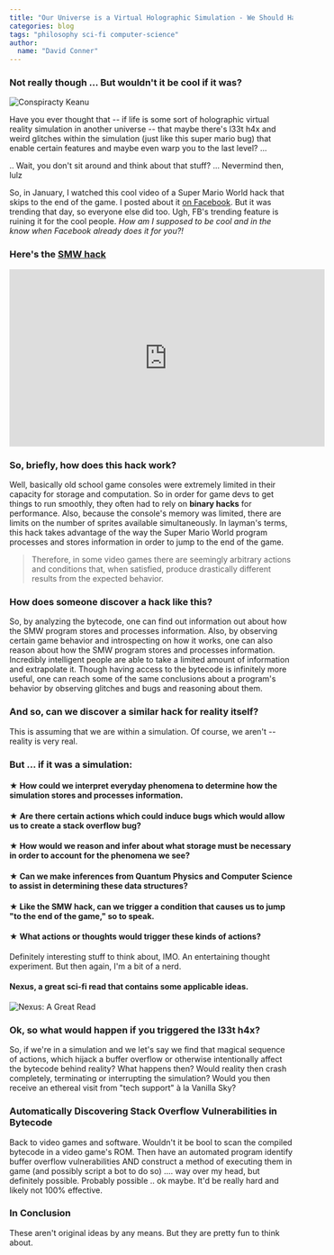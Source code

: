 ```yaml
---
title: "Our Universe is a Virtual Holographic Simulation - We Should Hack It"
categories: blog
tags: "philosophy sci-fi computer-science"
author:
  name: "David Conner"
---
```


### Not really though ... But wouldn't it be cool if it was?

![Conspiracty Keanu](/img/posts/2015-03-07-our-universe-is-a-virtual-holographic-simulation-and-we-should-hack-it/keanu-simulation.jpg)

Have you ever thought that -- if life is some sort of holographic
virtual reality simulation in another universe -- that maybe there's
l33t h4x and weird glitches within the simulation (just like this
super mario bug) that enable certain features and maybe even warp you
to the last level? ...

.. Wait, you don't sit around and think about that stuff? ... Nevermind then, lulz

So, in January, I watched this cool video of a Super Mario World hack
that skips to the end of the game.  I posted about it [on
Facebook](https://www.facebook.com/dconner.pro/posts/10200149490776664).
But it was trending that day, so everyone else did too.  Ugh, FB's
trending feature is ruining it for the cool people.  *How am I
supposed to be cool and in the know when Facebook already does it for
you?!*

### Here's the [SMW hack](http://kotaku.com/near-impossible-super-mario-world-glitch-executed-for-t-1681109239)

<iframe width="560" height="315" src="https://www.youtube.com/embed/14wqBA5Q1yc" frameborder="0" allowfullscreen></iframe>

### So, briefly, how does this hack work?

Well, basically old school game consoles were extremely limited in
their capacity for storage and computation.  So in order for game devs
to get things to run smoothly, they often had to rely on **binary
hacks** for performance.  Also, because the console's memory was
limited, there are limits on the number of sprites available
simultaneously.  In layman's terms, this hack takes advantage of the
way the Super Mario World program processes and stores information in
order to jump to the end of the game.

> Therefore, in some video games there are seemingly arbitrary actions and conditions that, when satisfied, produce drastically different results from the expected behavior.

### How does someone discover a hack like this?

So, by analyzing the bytecode, one can find out information out about
how the SMW program stores and processes information.  Also, by
observing certain game behavior and introspecting on how it works, one
can also reason about how the SMW program stores and processes
information.  Incredibly intelligent people are able to take a limited
amount of information and extrapolate it.  Though having access to the
bytecode is infinitely more useful, one can reach some of the same
conclusions about a program's behavior by observing glitches and bugs
and reasoning about them.

### And so, can we discover a similar hack for reality itself?

This is assuming that we are within a simulation.  Of course, we aren't -- reality is very real.

### But ... if it was a simulation:

#### &#x2605; How could we interpret everyday phenomena to determine how the simulation stores and processes information.

#### &#x2605; Are there certain actions which could induce bugs which would allow us to create a stack overflow bug?

#### &#x2605; How would we reason and infer about what storage must be necessary in order to account for the phenomena we see?

#### &#x2605; Can we make inferences from Quantum Physics and Computer Science to assist in determining these data structures?

#### &#x2605; Like the SMW hack, can we trigger a condition that causes us to jump "to the end of the game," so to speak.

#### &#x2605; What actions or thoughts would trigger these kinds of actions?

Definitely interesting stuff to think about, IMO.  An entertaining thought experiment. But then again, I'm a bit of a nerd.

#### Nexus, a great sci-fi read that contains some applicable ideas.

![Nexus: A Great Read](/img/posts/2015-03-07-our-universe-is-a-virtual-holographic-simulation-and-we-should-hack-it/nexus-book.jpg)

### Ok, so what would happen if you triggered the l33t h4x?

So, if we're in a simulation and we let's say we find that magical
sequence of actions, which hijack a buffer overflow or otherwise
intentionally affect the bytecode behind reality? What happens then?
Would reality then crash completely, terminating or interrupting the
simulation? Would you then receive an ethereal visit from "tech
support" à la Vanilla Sky?

### Automatically Discovering Stack Overflow Vulnerabilities in Bytecode

Back to video games and software.  Wouldn't it be bool to scan the
compiled bytecode in a video game's ROM.  Then have an automated
program identify buffer overflow vulnerabilities AND construct a
method of executing them in game (and possibly script a bot to do so)
.... way over my head, but definitely possible.  Probably possible
.. ok maybe.  It'd be really hard and likely not 100% effective.

### In Conclusion

These aren't original ideas by any means. But they are pretty fun to think about.

